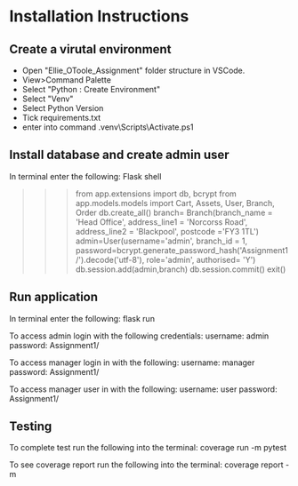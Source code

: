 # Installation Instructions #
## Create a virutal environment ## 
- Open "Ellie_OToole_Assignment" folder structure in VSCode. 
- View>Command Palette
- Select "Python : Create Environment"
- Select "Venv"
- Select Python Version 
- Tick requirements.txt
- enter into command .venv\Scripts\Activate.ps1

## Install database and create admin user ##
In terminal enter the following: 
Flask shell
>>> from app.extensions import db, bcrypt
>>> from app.models.models import Cart, Assets, User, Branch, Order 
>>> db.create_all()
>>> branch= Branch(branch_name = 'Head Office', address_line1 = 'Norcorss Road', address_line2 = 'Blackpool', postcode ='FY3 1TL')
>>> admin=User(username='admin', branch_id = 1, password=bcrypt.generate_password_hash('Assignment1/').decode('utf-8'), role='admin', authorised= 'Y')
>>> db.session.add(admin,branch)
>>> db.session.commit()
>>> exit() 

## Run application ##
In terminal enter the following: 
flask run

To access admin login with the following credentials:
username: admin
password: Assignment1/

To access manager login in with the following: 
username: manager
password: Assignment1/

To access manager user in with the following: 
username: user
password: Assignment1/

## Testing ##
To complete test run the following into the terminal: 
coverage run -m pytest

To see coverage report run the following into the terminal: 
coverage report -m